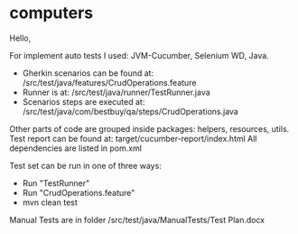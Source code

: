 # computers

Hello,

For implement auto tests I used: JVM-Cucumber, Selenium WD, Java.

- Gherkin scenarios can be found at: /src/test/java/features/CrudOperations.feature
- Runner is at: /src/test/java/runner/TestRunner.java
- Scenarios steps are executed at: /src/test/java/com/bestbuy/qa/steps/CrudOperations.java

Other parts of code are grouped inside packages: helpers, resources, utils.
Test report can be found at: target/cucumber-report/index.html 
All dependencies are listed in pom.xml

Test set can be run in one of three ways:

- Run "TestRunner"
- Run "CrudOperations.feature"
- mvn clean test

Manual Tests are in folder /src/test/java/ManualTests/Test Plan.docx

